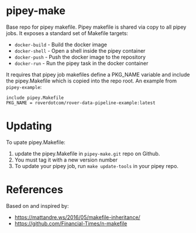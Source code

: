 # pipey-make

Base repo for pipey makefile. Pipey makefile is shared via copy to all pipey jobs. It exposes a standard set of 
Makefile targets:

* `docker-build` - Build the docker image
* `docker-shell` - Open a shell inside the pipey container
* `docker-push` - Push the docker image to the repository
* `docker-run` - Run the pipey task in the docker container

It requires that pipey job makefiles define a PKG_NAME variable and include the pipey.Makefile which is copied 
into the repo root. An example from `pipey-example`:

```
include pipey.Makefile
PKG_NAME = roverdotcom/rover-data-pipeline-example:latest
```

# Updating

To upate pipey.Makefile:

1. update the pipey.Makefile in `pipey-make.git` repo on Github. 
2. You must tag it with a new version number
3. To update your pipey job, run `make update-tools` in your pipey repo.

# References

Based on and inspired by:

* https://mattandre.ws/2016/05/makefile-inheritance/
* https://github.com/Financial-Times/n-makefile
